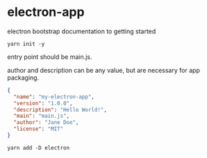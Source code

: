 # electron-app

electron bootstrap documentation to getting started

`yarn init -y`

entry point should be main.js.  

author and description can be any value, but are necessary for app packaging.  

```json
{
  "name": "my-electron-app",
  "version": "1.0.0",
  "description": "Hello World!",
  "main": "main.js",
  "author": "Jane Doe",
  "license": "MIT"
}
```
`yarn add -D electron`
